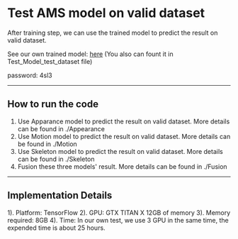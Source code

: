 # Test AMS model on valid dataset

After training step, we can use the trained model to predict the result on valid dataset.

See our own trained model:  [here](http://pan.baidu.com/s/1hrZxSiS) (You also can fount it in Test_Model_test_dataset file)

password: 4sl3 

------
## How to run the code
1. Use Apparance model to predict the result on valid dataset. More details can be found in ./Appearance
2. Use Motion model to predict the result on valid dataset. More details can be found in ./Motion
3. Use Skeleton model to predict the result on valid dataset. More details can be found in ./Skeleton
4. Fusion these three models' result. More details can be found in ./Fusion

---------
## Implementation Details

1). Platform: TensorFlow
2). GPU: GTX TITAN X 12GB of memory
3). Memory required: 8GB
4). Time: In our own test, we use 3 GPU in the same time, the expended time is about 25 hours.
